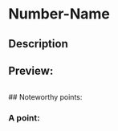 # Number-Name
Description
---
## Preview:
<p align="center">
    <img src=""></img>
</p>
## Noteworthy points:

### A point: